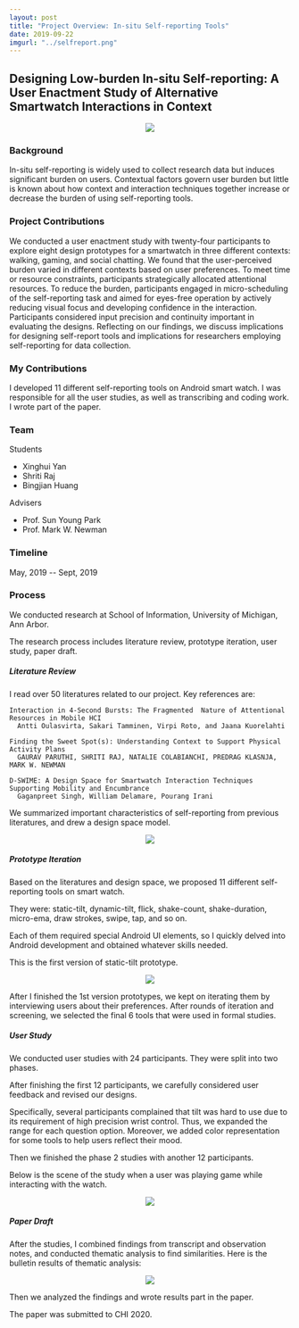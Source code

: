 ```yaml
---
layout: post
title: "Project Overview: In-situ Self-reporting Tools"
date: 2019-09-22
imgurl: "../selfreport.png"
---
```


## Designing Low-burden In-situ Self-reporting: A User Enactment Study of Alternative Smartwatch Interactions in Context

<center><img src="../selfreport.png" /></center>

### Background

In-situ self-reporting is widely used to collect research data but induces significant burden on users. Contextual factors govern user burden but little is known about how context and interaction techniques together increase or decrease the burden of using self-reporting tools. 

### Project Contributions

We conducted a user enactment study with twenty-four participants to explore eight design prototypes for a smartwatch in three different contexts: walking, gaming, and social chatting. We found that the user-perceived burden varied in different contexts based on user preferences. To meet time or resource constraints, participants strategically allocated attentional resources. To reduce the burden, participants engaged in micro-scheduling of the self-reporting task and aimed for eyes-free operation by actively reducing visual focus and developing confidence in the interaction. Participants considered input precision and continuity important in evaluating the designs. Reflecting on our findings, we discuss implications for designing self-report tools and implications for researchers employing self-reporting for data collection.

### My Contributions

I developed 11 different self-reporting tools on Android smart watch. I was responsible for all the user studies, as well as transcribing and coding work. I wrote part of the paper.

### Team

Students

- Xinghui Yan
- Shriti Raj
- Bingjian Huang

Advisers

- Prof. Sun Young Park
- Prof. Mark W. Newman

### Timeline

May, 2019 -- Sept, 2019

### Process

We conducted research at School of Information, University of Michigan, Ann Arbor.

The research process includes literature review, prototype iteration, user study, paper draft.

##### Literature Review

I read over 50 literatures related to our project. Key references are:

```
Interaction in 4-Second Bursts: The Fragmented  Nature of Attentional Resources in Mobile HCI 
  Antti Oulasvirta, Sakari Tamminen, Virpi Roto, and Jaana Kuorelahti

Finding the Sweet Spot(s): Understanding Context to Support Physical Activity Plans 
  GAURAV PARUTHI, SHRITI RAJ, NATALIE COLABIANCHI, PREDRAG KLASNJA, MARK W. NEWMAN

D-SWIME: A Design Space for Smartwatch Interaction Techniques Supporting Mobility and Encumbrance
  Gaganpreet Singh, William Delamare, Pourang Irani
```

We summarized important characteristics of self-reporting from previous literatures, and drew a design space model.

<center><img src="../images/design_space.png" /></center>

##### Prototype Iteration

Based on the literatures and design space, we proposed 11 different self-reporting tools on smart watch.

They were: static-tilt, dynamic-tilt, flick, shake-count, shake-duration, micro-ema, draw strokes, swipe, tap, and so on.

Each of them required special Android UI elements, so I quickly delved into Android development and obtained whatever skills needed.

This is the first version of static-tilt prototype.

<center><img src="../images/prototype_tilt.png" /></center>

After I finished the 1st version prototypes, we kept on iterating them by interviewing users about their preferences. After rounds of iteration and screening, we selected the final 6 tools that were used in formal studies.

##### User Study

We conducted user studies with 24 participants. They were split into two phases.

After finishing the first 12 participants, we carefully considered user feedback and revised our designs.

Specifically, several participants complained that tilt was hard to use due to its requirement of high precision wrist control. Thus, we expanded the range for each question option. Moreover, we added color representation for some tools to help users reflect their mood.

Then we finished the phase 2 studies with another 12 participants. 

Below is the scene of the study when a user was playing game while interacting with the watch.

<center><img src="../images/user_study_game.png" /></center>

##### Paper Draft

After the studies, I combined findings from transcript and observation notes, and conducted thematic analysis to find similarities. Here is the bulletin results of thematic analysis:

<center><img src="../images/thematic_analysis.png" /></center>

Then we analyzed the findings and wrote results part in the paper.

The paper was submitted to CHI 2020.



